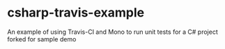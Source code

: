 # csharp-travis-example
An example of using Travis-CI and Mono to run unit tests for a C# project
forked for sample demo
